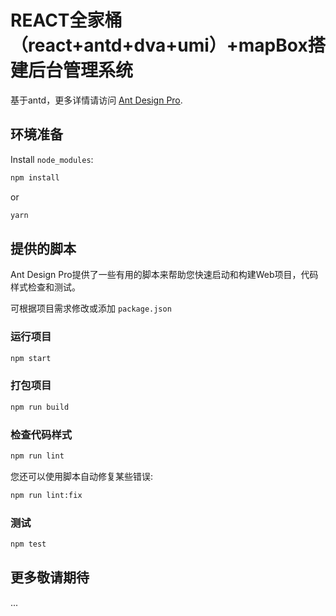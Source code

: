 # REACT全家桶（react+antd+dva+umi）+mapBox搭建后台管理系统


基于antd，更多详情请访问 [Ant Design Pro](https://pro.ant.design).
## 环境准备

Install `node_modules`:

```bash
npm install
```

or

```bash
yarn
```

## 提供的脚本

Ant Design Pro提供了一些有用的脚本来帮助您快速启动和构建Web项目，代码样式检查和测试。

可根据项目需求修改或添加 `package.json`

### 运行项目

```bash
npm start
```

### 打包项目

```bash
npm run build
```

### 检查代码样式

```bash
npm run lint
```

您还可以使用脚本自动修复某些错误:

```bash
npm run lint:fix
```

### 测试

```bash
npm test
```

## 更多敬请期待
 ...
